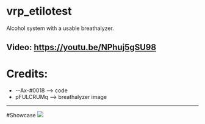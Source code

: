 # vrp_etilotest
Alcohol system with a usable breathalyzer.

Video: https://youtu.be/NPhuj5gSU98
-----------------------
# Credits:
- --Ax-#0018  --> code </br>
- pFULCRUMq --> breathalyzer image

-----------------------
#Showcase
<img src="https://media.discordapp.net/attachments/968846746513989672/1077943258719727716/image.png?width=1123&height=613">
